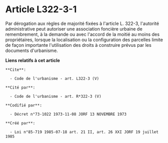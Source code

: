 # Article L322-3-1

Par dérogation aux règles de majorité fixées à l'article L. 322-3, l'autorité administrative peut autoriser une association
foncière urbaine de remembrement, à la demande ou avec l'accord de la moitié au moins des propriétaires, lorsque la
localisation ou la configuration des parcelles limite de façon importante l'utilisation des droits à construire prévus par
les documents d'urbanisme.

**Liens relatifs à cet article**

	**Cite**:

	  - Code de l'urbanisme - art. L322-3 (V)

	**Cité par**:

	  - Code de l'urbanisme - art. R*322-3 (V)

	**Codifié par**:

	  - Décret n°73-1022 1973-11-08 JORF 13 NOVEMBRE 1973

	**Créé par**:

	  - Loi n°85-719 1985-07-18 art. 21 II, art. 26 XXI JORF 19 juillet 1985
